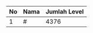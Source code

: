 | No | Nama            | Jumlah Level |
|----|-----------------|--------------|
| 1  | #    |    4376        |
